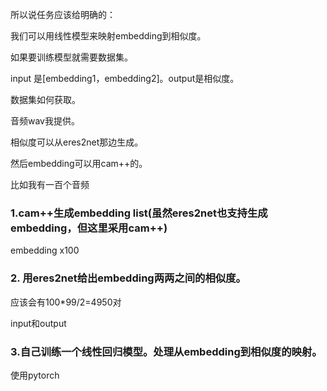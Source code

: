 所以说任务应该给明确的：

我们可以用线性模型来映射embedding到相似度。

如果要训练模型就需要数据集。

input 是[embedding1，embedding2]。output是相似度。

数据集如何获取。

音频wav我提供。

相似度可以从eres2net那边生成。

然后embedding可以用cam++的。



比如我有一百个音频

### 1.cam++生成embedding list(虽然eres2net也支持生成embedding，但这里采用cam++)

embedding x100

### 2. 用eres2net给出embedding两两之间的相似度。

应该会有100*99/2=4950对

input和output

### 3.自己训练一个线性回归模型。处理从embedding到相似度的映射。

使用pytorch